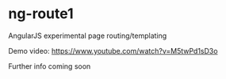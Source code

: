# ng-route1
AngularJS experimental page routing/templating

Demo video: https://www.youtube.com/watch?v=M5twPd1sD3o

Further info coming soon
